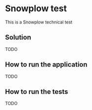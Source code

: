 # Snowplow test

This is a Snowplow technical test

## Solution

TODO

## How to run the application

TODO

## How to run the tests

TODO
